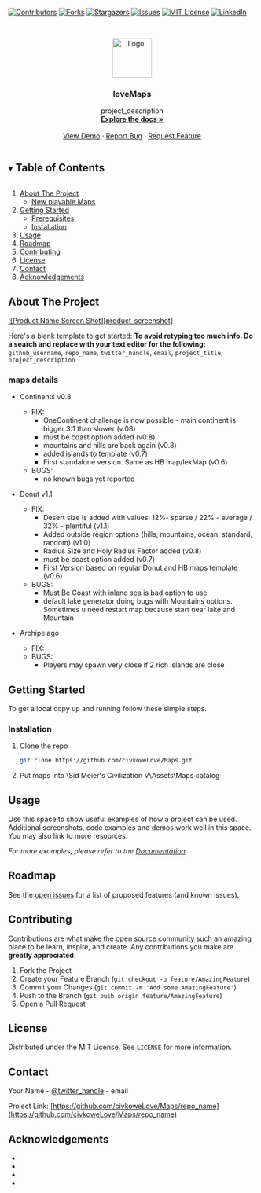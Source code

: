 <!--
*** Thanks for checking out the Best-README-Template. If you have a suggestion
*** that would make this better, please fork the repo and create a pull request
*** or simply open an issue with the tag "enhancement".
*** Thanks again! Now go create something AMAZING! :D
***
***
***
*** To avoid retyping too much info. Do a search and replace for the following:
*** github_username, repo_name, twitter_handle, email, project_title, project_description
-->



<!-- PROJECT SHIELDS -->
<!--
*** I'm using markdown "reference style" links for readability.
*** Reference links are enclosed in brackets [ ] instead of parentheses ( ).
*** See the bottom of this document for the declaration of the reference variables
*** for contributors-url, forks-url, etc. This is an optional, concise syntax you may use.
*** https://www.markdownguide.org/basic-syntax/#reference-style-links
-->
[![Contributors][contributors-shield]][contributors-url]
[![Forks][forks-shield]][forks-url]
[![Stargazers][stars-shield]][stars-url]
[![Issues][issues-shield]][issues-url]
[![MIT License][license-shield]][license-url]
[![LinkedIn][linkedin-shield]][linkedin-url]



<!-- PROJECT LOGO -->
<br />
<p align="center">
  <a href="https://github.com/civkoweLove/Maps/repo_name">
    <img src="images/logo.png" alt="Logo" width="80" height="80">
  </a>

  <h3 align="center">loveMaps</h3>

  <p align="center">
    project_description
    <br />
    <a href="https://github.com/civkoweLove/Maps/repo_name"><strong>Explore the docs »</strong></a>
    <br />
    <br />
    <a href="https://github.com/civkoweLove/Maps/repo_name">View Demo</a>
    ·
    <a href="https://github.com/civkoweLove/Maps/repo_name/issues">Report Bug</a>
    ·
    <a href="https://github.com/civkoweLove/Maps/repo_name/issues">Request Feature</a>
  </p>
</p>



<!-- TABLE OF CONTENTS -->
<details open="open">
  <summary><h2 style="display: inline-block">Table of Contents</h2></summary>
  <ol>
    <li>
      <a href="#about-the-project">About The Project</a>
      <ul>
        <li><a href="#maps-details">New playable Maps</a></li>
      </ul>
    </li>
    <li>
      <a href="#getting-started">Getting Started</a>
      <ul>
        <li><a href="#prerequisites">Prerequisites</a></li>
        <li><a href="#installation">Installation</a></li>
      </ul>
    </li>
    <li><a href="#usage">Usage</a></li>
    <li><a href="#roadmap">Roadmap</a></li>
    <li><a href="#contributing">Contributing</a></li>
    <li><a href="#license">License</a></li>
    <li><a href="#contact">Contact</a></li>
    <li><a href="#acknowledgements">Acknowledgements</a></li>
  </ol>
</details>



<!-- ABOUT THE PROJECT -->
## About The Project

[![Product Name Screen Shot][product-screenshot]](https://example.com)

Here's a blank template to get started:
**To avoid retyping too much info. Do a search and replace with your text editor for the following:**
`github_username`, `repo_name`, `twitter_handle`, `email`, `project_title`, `project_description`


### maps details
* Continents v0.8
  * FIX:
    * OneContinent challenge is now possible - main continent is  bigger 3:1 than slower (v.08)
    * must be coast option added (v0.8)
    * mountains and hills are back again (v0.8)
    * added islands to template (v0.7)
    * First standalone version. Same as HB map/lekMap (v0.6)
  * BUGS:
    * no known bugs yet reported 

* Donut v1.1
  * FIX:
    * Desert size is added with values: 12%- sparse / 22% - average / 32% - plentiful (v1.1)
    * Added outside region options (hills, mountains, ocean, standard, random) (v1.0)
    * Radius Size and Holy Radius Factor added (v0.8)
    * must be coast option added (v0.7)
    * First Version based on regular Donut and HB maps template (v0.6)
  * BUGS:
    * Must Be Coast with inland sea is bad option to use
    * default lake generator doing bugs with Mountains options. Sometimes u need restart map because start near lake and Mountain
* Archipelago
  * FIX:
  * BUGS:
    * Players may spawn very close if 2 rich islands are close

<!-- GETTING STARTED -->
## Getting Started

To get a local copy up and running follow these simple steps.

### Installation

1. Clone the repo
   ```sh
   git clone https://github.com/civkoweLove/Maps.git
   ```
2. Put maps into \Sid Meier's Civilization V\Assets\Maps catalog



<!-- USAGE EXAMPLES -->
## Usage

Use this space to show useful examples of how a project can be used. Additional screenshots, code examples and demos work well in this space. You may also link to more resources.

_For more examples, please refer to the [Documentation](https://example.com)_



<!-- ROADMAP -->
## Roadmap

See the [open issues](https://github.com/civkoweLove/Maps/issues) for a list of proposed features (and known issues).



<!-- CONTRIBUTING -->
## Contributing

Contributions are what make the open source community such an amazing place to be learn, inspire, and create. Any contributions you make are **greatly appreciated**.

1. Fork the Project
2. Create your Feature Branch (`git checkout -b feature/AmazingFeature`)
3. Commit your Changes (`git commit -m 'Add some AmazingFeature'`)
4. Push to the Branch (`git push origin feature/AmazingFeature`)
5. Open a Pull Request



<!-- LICENSE -->
## License

Distributed under the MIT License. See `LICENSE` for more information.



<!-- CONTACT -->
## Contact

Your Name - [@twitter_handle](https://twitter.com/twitter_handle) - email

Project Link: [https://github.com/civkoweLove/Maps/repo_name](https://github.com/civkoweLove/Maps/repo_name)



<!-- ACKNOWLEDGEMENTS -->
## Acknowledgements

* []()
* []()
* []()
* []()





<!-- MARKDOWN LINKS & IMAGES -->
<!-- https://www.markdownguide.org/basic-syntax/#reference-style-links -->
[contributors-shield]: https://img.shields.io/github/contributors/civkoweLove/Maps.svg?style=for-the-badge
[contributors-url]: https://github.com/civkoweLove/Maps/graphs/contributors
[forks-shield]: https://img.shields.io/github/forks/civkoweLove/Maps.svg?style=for-the-badge
[forks-url]: https://github.com/civkoweLove/Maps/network/members
[stars-shield]: https://img.shields.io/github/stars/civkoweLove/Mapssvg?style=for-the-badge
[stars-url]: https://github.com/civkoweLove/Maps/stargazers
[issues-shield]: https://img.shields.io/github/issues/civkoweLove/Maps.svg?style=for-the-badge
[issues-url]: https://github.com/civkoweLove/Maps/issues
[license-shield]: https://img.shields.io/github/license/civkoweLove/Maps.svg?style=for-the-badge
[license-url]: https://github.com/civkoweLove/Maps/blob/master/LICENSE.txt
[linkedin-shield]: https://img.shields.io/badge/-LinkedIn-black.svg?style=for-the-badge&logo=linkedin&colorB=555
[linkedin-url]: https://linkedin.com/in/github_username
